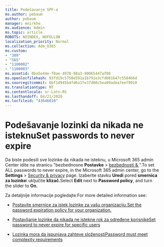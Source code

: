 ```yaml
---
title: Podešavanje SPF-a
ms.author: pebaum
author: pebaum
manager: mnirkhe
ms.audience: Admin
ms.topic: article
ROBOTS: NOINDEX, NOFOLLOW
localization_priority: Normal
ms.collection: Adm_O365
ms.custom:
- "309"
- "565"
- "1100002"
- "1100003"
ms.assetid: 0ba5e44e-f0ae-4978-98a3-90065447af08
ms.openlocfilehash: 03fd19c5758e591a1b791e3cfd081647c5584b6d
ms.sourcegitcommit: 6bf1d945b4fd6a1fe37d00c5ea99adea7eef9910
ms.translationtype: MT
ms.contentlocale: sr-Latn-RS
ms.lasthandoff: 04/21/2020
ms.locfileid: "43646010"
---
```

# <a name="set-passwords-to-never-expire"></a><span data-ttu-id="e40db-102">Podešavanje lozinki da nikada ne isteknu</span><span class="sxs-lookup"><span data-stu-id="e40db-102">Set passwords to never expire</span></span>

<span data-ttu-id="e40db-103">Da biste podesili sve lozinke da nikada ne isteknu, u Microsoft 365 admin Center idite na stranicu "bezbednosne **Postavke** > [bezbednosti &amp; ](https://portal.office.com/adminportal/home#/settings/security) ".</span><span class="sxs-lookup"><span data-stu-id="e40db-103">To set ALL passwords to never expire, in the Microsoft 365 admin center, go to the **Settings** > [Security &amp; privacy](https://portal.office.com/adminportal/home#/settings/security) page.</span></span> <span data-ttu-id="e40db-104">Izaberite stavku **Uredi** pored **smernica za lozinke**i uključite **klizač.**</span><span class="sxs-lookup"><span data-stu-id="e40db-104">Select **Edit** next to **Password policy**, and turn the slider to **On**.</span></span>
  
<span data-ttu-id="e40db-105">Za detaljnije informacije pogledajte:</span><span class="sxs-lookup"><span data-stu-id="e40db-105">For more detailed information see:</span></span> 

- [<span data-ttu-id="e40db-106">Postavite smernice za istek lozinke za vašu organizaciju.</span><span class="sxs-lookup"><span data-stu-id="e40db-106">Set the password expiration policy for your organization.</span></span>](https://docs.microsoft.com/office365/admin/manage/set-password-expiration-policy)
  
- [<span data-ttu-id="e40db-107">Postavljanje lozinke da nikada ne istekne rok za određene korisnike</span><span class="sxs-lookup"><span data-stu-id="e40db-107">Set password to never expire for specific users</span></span>](https://docs.microsoft.com/office365/admin/add-users/set-password-to-never-expire)

- [<span data-ttu-id="e40db-108">Lozinka mora da ispunjava zahteve složenosti</span><span class="sxs-lookup"><span data-stu-id="e40db-108">Password must meet complexity requirements</span></span>](https://docs.microsoft.com/windows/security/threat-protection/security-policy-settings/password-must-meet-complexity-requirements)
  